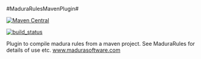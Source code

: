 #MaduraRulesMavenPlugin#

[![Maven Central](https://maven-badges.herokuapp.com/maven-central/nz.co.senanque/madura-objects-parent/badge.svg)](http://mvnrepository.com/artifact/nz.co.senanque/madura-objects-parent)

[![build_status](https://travis-ci.org/RogerParkinson/madura-objects-parent.svg?branch=master)](https://travis-ci.org/RogerParkinson/madura-objects-parent)

Plugin to compile madura rules from a maven project. See MaduraRules for details of use etc.
www.madurasoftware.com
